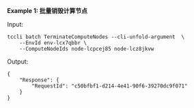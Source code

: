 **Example 1: 批量销毁计算节点**



Input: 

```
tccli batch TerminateComputeNodes --cli-unfold-argument  \
    --EnvId env-lcx7qbbr \
    --ComputeNodeIds node-lcpcej85 node-lcz8jkvw
```

Output: 
```
{
    "Response": {
        "RequestId": "c50bfbf1-d214-4e41-90f6-39270dc9f071"
    }
}
```

